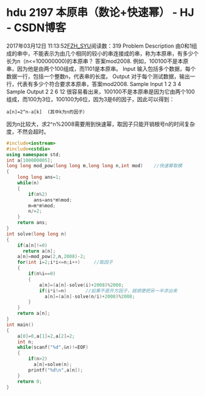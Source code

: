 # hdu  2197  本原串（数论+快速幂） - HJ - CSDN博客
2017年03月12日 11:13:52[FZH_SYU](https://me.csdn.net/feizaoSYUACM)阅读数：319
Problem Description 
由0和1组成的串中，不能表示为由几个相同的较小的串连接成的串，称为本原串，有多少个长为n（n<=100000000)的本原串？ 
答案mod2008. 
例如，100100不是本原串，因为他是由两个100组成，而1101是本原串。
Input 
输入包括多个数据，每个数据一行，包括一个整数n，代表串的长度。
Output 
对于每个测试数据，输出一行，代表有多少个符合要求本原串，答案mod2008.
Sample Input
1 
2 
3 
4
Sample Output
2 
2 
6 
12
很容易看出来，100100不是本原串是因为它由两个100组成，而100为3位，100100为6位，因为3是6的因子，因此可以得到：
```
a[n]=2^n-a[k]  (其中k为n的因子）
```
因为n比较大，求2^n%2008需要用到快速幂，取因子只能开销根号n的时间复杂度，不然会超时。
```cpp
#include<iostream>
#include<cstdio>
using namespace std;
int a[100000005];
long long mod_pow(long long m,long long n,int mod)    //快速幂取模
{
    long long ans=1;
    while(n)
    {
        if(n%2)
          ans=ans*m%mod;
        m=m*m%mod;
        n/=2; 
    }
    return ans;
}
int solve(long long n)
{
    if(a[n]!=0)
      return a[n];
    a[n]=mod_pow(2,n,2008)-2;
    for(int i=2;i*i<=n;i++)     //取因子
    {
        if(n%i==0)
        {
            a[n]=(a[n]-solve(i)+2008)%2008;
            if(i*i!=n)       //如果不是开方因子，就顺便把另一半求出来
              a[n]=(a[n]-solve(n/i)+2008)%2008;
        }
    }
    return a[n];
}
int main()
{
    a[0]=0,a[1]=2,a[2]=2;
    int n;
    while(scanf("%d",&n)!=EOF)
    {
        if(n>2)
          a[n]=solve(n);
        printf("%d\n",a[n]);
    }
    return 0;
}
```
